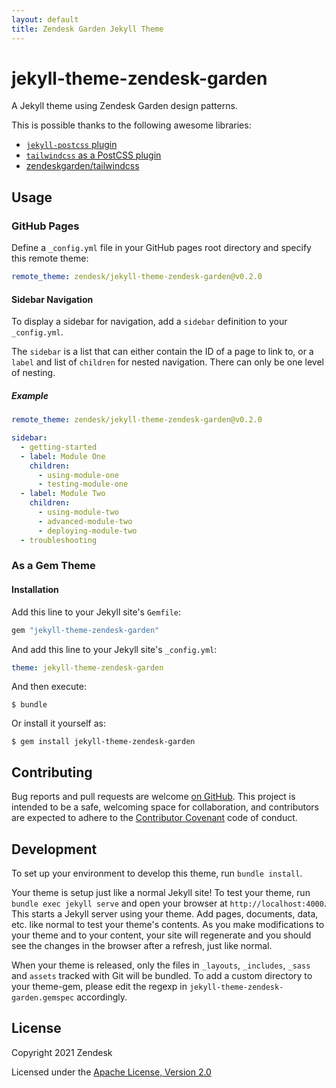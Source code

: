 ```yaml
---
layout: default
title: Zendesk Garden Jekyll Theme
---
```


# jekyll-theme-zendesk-garden

A Jekyll theme using Zendesk Garden design patterns.

This is possible thanks to the following awesome libraries:

- [`jekyll-postcss` plugin](https://github.com/mhanberg/jekyll-postcss)
- [`tailwindcss` as a PostCSS plugin](https://tailwindcss.com/docs/installation#add-tailwind-as-a-post-css-plugin)
- [zendeskgarden/tailwindcss](https://github.com/zendeskgarden/tailwindcss)

## Usage

### GitHub Pages

Define a `_config.yml` file in your GitHub pages root directory and specify this remote theme:

```yaml
remote_theme: zendesk/jekyll-theme-zendesk-garden@v0.2.0
```

#### Sidebar Navigation

To display a sidebar for navigation, add a `sidebar` definition to your `_config.yml`.

The `sidebar` is a list that can either contain the ID of a page to link to, or a `label` and list
of `children` for nested navigation. There can only be one level of nesting.

##### Example

```yaml
remote_theme: zendesk/jekyll-theme-zendesk-garden@v0.2.0

sidebar:
  - getting-started
  - label: Module One
    children:
      - using-module-one
      - testing-module-one
  - label: Module Two
    children:
      - using-module-two
      - advanced-module-two
      - deploying-module-two
  - troubleshooting
```

### As a Gem Theme

#### Installation

Add this line to your Jekyll site's `Gemfile`:

```ruby
gem "jekyll-theme-zendesk-garden"
```

And add this line to your Jekyll site's `_config.yml`:

```yaml
theme: jekyll-theme-zendesk-garden
```

And then execute:

    $ bundle

Or install it yourself as:

    $ gem install jekyll-theme-zendesk-garden

## Contributing

Bug reports and pull requests are welcome [on GitHub](https://github.com/zendesk/jekyll-theme-zendesk-garden). This project is intended to be a safe, welcoming space for collaboration, and contributors are expected to adhere to the [Contributor Covenant](http://contributor-covenant.org) code of conduct.

## Development

To set up your environment to develop this theme, run `bundle install`.

Your theme is setup just like a normal Jekyll site! To test your theme, run `bundle exec jekyll serve` and open your browser at `http://localhost:4000`. This starts a Jekyll server using your theme. Add pages, documents, data, etc. like normal to test your theme's contents. As you make modifications to your theme and to your content, your site will regenerate and you should see the changes in the browser after a refresh, just like normal.

When your theme is released, only the files in `_layouts`, `_includes`, `_sass` and `assets` tracked with Git will be bundled.
To add a custom directory to your theme-gem, please edit the regexp in `jekyll-theme-zendesk-garden.gemspec` accordingly.

## License

Copyright 2021 Zendesk

Licensed under the [Apache License, Version 2.0](LICENSE.txt)
